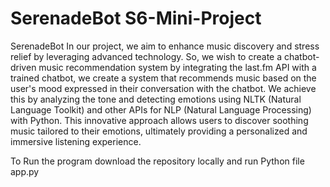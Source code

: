 # SerenadeBot S6-Mini-Project
SerenadeBot
In our project, we aim to enhance music discovery and stress relief by leveraging advanced technology. So, we wish to create a chatbot-driven music recommendation system by integrating the last.fm API with a trained chatbot, we create a system that recommends music based on the user's mood expressed in their conversation with the chatbot. We achieve this by analyzing the tone and detecting emotions using NLTK (Natural Language Toolkit) and other APIs for NLP (Natural Language Processing) with Python. This innovative approach allows users to discover soothing music tailored to their emotions, ultimately providing a personalized and immersive listening experience.

To Run the program download the repository locally and run Python file app.py 

